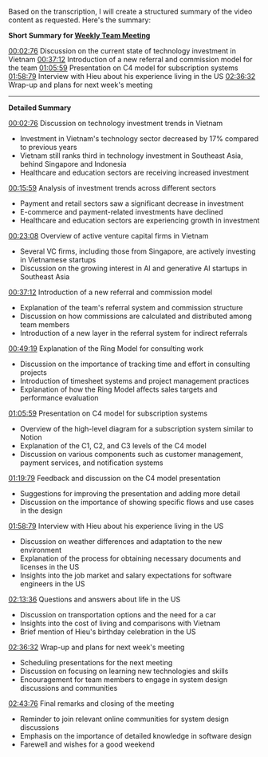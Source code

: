

Based on the transcription, I will create a structured summary of the video content as requested. Here's the summary:

**Short Summary for [Weekly Team Meeting](https://www.youtube.com/live/R2DS-nyo_jI)**

[00:02:76](https://www.youtube.com/live/R2DS-nyo_jI&t=2) Discussion on the current state of technology investment in Vietnam
[00:37:12](https://www.youtube.com/live/R2DS-nyo_jI&t=2232) Introduction of a new referral and commission model for the team
[01:05:59](https://www.youtube.com/live/R2DS-nyo_jI&t=3959) Presentation on C4 model for subscription systems
[01:58:79](https://www.youtube.com/live/R2DS-nyo_jI&t=7119) Interview with Hieu about his experience living in the US
[02:36:32](https://www.youtube.com/live/R2DS-nyo_jI&t=9392) Wrap-up and plans for next week's meeting

---

**Detailed Summary**

[00:02:76](https://www.youtube.com/live/R2DS-nyo_jI&t=2) Discussion on technology investment trends in Vietnam
- Investment in Vietnam's technology sector decreased by 17% compared to previous years
- Vietnam still ranks third in technology investment in Southeast Asia, behind Singapore and Indonesia
- Healthcare and education sectors are receiving increased investment

[00:15:59](https://www.youtube.com/live/R2DS-nyo_jI&t=959) Analysis of investment trends across different sectors
- Payment and retail sectors saw a significant decrease in investment
- E-commerce and payment-related investments have declined
- Healthcare and education sectors are experiencing growth in investment

[00:23:08](https://www.youtube.com/live/R2DS-nyo_jI&t=1388) Overview of active venture capital firms in Vietnam
- Several VC firms, including those from Singapore, are actively investing in Vietnamese startups
- Discussion on the growing interest in AI and generative AI startups in Southeast Asia

[00:37:12](https://www.youtube.com/live/R2DS-nyo_jI&t=2232) Introduction of a new referral and commission model
- Explanation of the team's referral system and commission structure
- Discussion on how commissions are calculated and distributed among team members
- Introduction of a new layer in the referral system for indirect referrals

[00:49:19](https://www.youtube.com/live/R2DS-nyo_jI&t=2959) Explanation of the Ring Model for consulting work
- Discussion on the importance of tracking time and effort in consulting projects
- Introduction of timesheet systems and project management practices
- Explanation of how the Ring Model affects sales targets and performance evaluation

[01:05:59](https://www.youtube.com/live/R2DS-nyo_jI&t=3959) Presentation on C4 model for subscription systems
- Overview of the high-level diagram for a subscription system similar to Notion
- Explanation of the C1, C2, and C3 levels of the C4 model
- Discussion on various components such as customer management, payment services, and notification systems

[01:19:79](https://www.youtube.com/live/R2DS-nyo_jI&t=4799) Feedback and discussion on the C4 model presentation
- Suggestions for improving the presentation and adding more detail
- Discussion on the importance of showing specific flows and use cases in the design

[01:58:79](https://www.youtube.com/live/R2DS-nyo_jI&t=7119) Interview with Hieu about his experience living in the US
- Discussion on weather differences and adaptation to the new environment
- Explanation of the process for obtaining necessary documents and licenses in the US
- Insights into the job market and salary expectations for software engineers in the US

[02:13:36](https://www.youtube.com/live/R2DS-nyo_jI&t=8016) Questions and answers about life in the US
- Discussion on transportation options and the need for a car
- Insights into the cost of living and comparisons with Vietnam
- Brief mention of Hieu's birthday celebration in the US

[02:36:32](https://www.youtube.com/live/R2DS-nyo_jI&t=9392) Wrap-up and plans for next week's meeting
- Scheduling presentations for the next meeting
- Discussion on focusing on learning new technologies and skills
- Encouragement for team members to engage in system design discussions and communities

[02:43:76](https://www.youtube.com/live/R2DS-nyo_jI&t=9856) Final remarks and closing of the meeting
- Reminder to join relevant online communities for system design discussions
- Emphasis on the importance of detailed knowledge in software design
- Farewell and wishes for a good weekend
